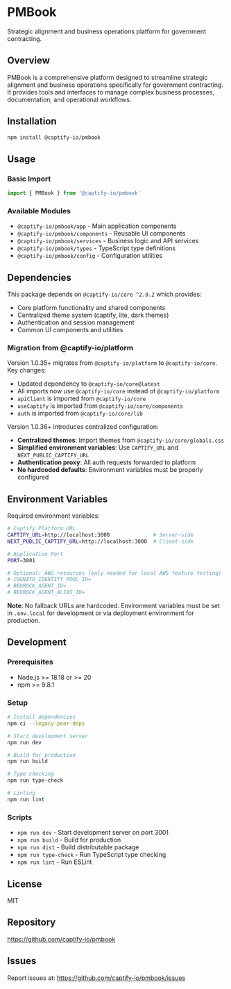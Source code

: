 # PMBook

Strategic alignment and business operations platform for government contracting.

## Overview

PMBook is a comprehensive platform designed to streamline strategic alignment and business operations specifically for government contracting. It provides tools and interfaces to manage complex business processes, documentation, and operational workflows.

## Installation

```bash
npm install @captify-io/pmbook
```

## Usage

### Basic Import

```typescript
import { PMBook } from '@captify-io/pmbook'
```

### Available Modules

- `@captify-io/pmbook/app` - Main application components
- `@captify-io/pmbook/components` - Reusable UI components
- `@captify-io/pmbook/services` - Business logic and API services
- `@captify-io/pmbook/types` - TypeScript type definitions
- `@captify-io/pmbook/config` - Configuration utilities

## Dependencies

This package depends on `@captify-io/core ^2.0.2` which provides:
- Core platform functionality and shared components
- Centralized theme system (captify, lite, dark themes)
- Authentication and session management
- Common UI components and utilities

### Migration from @captify-io/platform

Version 1.0.35+ migrates from `@captify-io/platform` to `@captify-io/core`. Key changes:

- Updated dependency to `@captify-io/core@latest`
- All imports now use `@captify-io/core` instead of `@captify-io/platform`
- `apiClient` is imported from `@captify-io/core`
- `useCaptify` is imported from `@captify-io/core/components`
- `auth` is imported from `@captify-io/core/lib`

Version 1.0.36+ introduces centralized configuration:

- **Centralized themes**: Import themes from `@captify-io/core/globals.css`
- **Simplified environment variables**: Use `CAPTIFY_URL` and `NEXT_PUBLIC_CAPTIFY_URL`
- **Authentication proxy**: All auth requests forwarded to platform
- **No hardcoded defaults**: Environment variables must be properly configured

## Environment Variables

Required environment variables:

```bash
# Captify Platform URL
CAPTIFY_URL=http://localhost:3000              # Server-side
NEXT_PUBLIC_CAPTIFY_URL=http://localhost:3000  # Client-side

# Application Port
PORT=3001

# Optional: AWS resources (only needed for local AWS feature testing)
# COGNITO_IDENTITY_POOL_ID=
# BEDROCK_AGENT_ID=
# BEDROCK_AGENT_ALIAS_ID=
```

**Note**: No fallback URLs are hardcoded. Environment variables must be set in `.env.local` for development or via deployment environment for production.

## Development

### Prerequisites

- Node.js >= 18.18 or >= 20
- npm >= 9.8.1

### Setup

```bash
# Install dependencies
npm ci --legacy-peer-deps

# Start development server
npm run dev

# Build for production
npm run build

# Type checking
npm run type-check

# Linting
npm run lint
```

### Scripts

- `npm run dev` - Start development server on port 3001
- `npm run build` - Build for production
- `npm run dist` - Build distributable package
- `npm run type-check` - Run TypeScript type checking
- `npm run lint` - Run ESLint

## License

MIT

## Repository

https://github.com/captify-io/pmbook

## Issues

Report issues at: https://github.com/captify-io/pmbook/issues